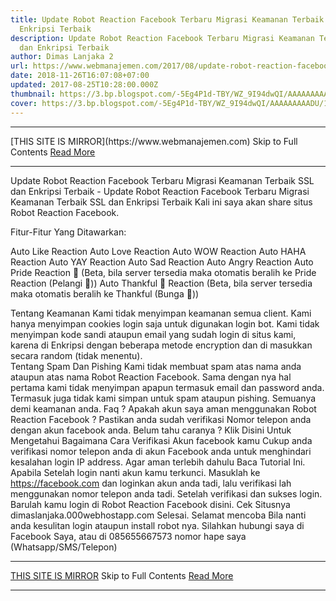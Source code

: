 ```yaml
---
title: Update Robot Reaction Facebook Terbaru Migrasi Keamanan Terbaik SSL dan
  Enkripsi Terbaik
description: Update Robot Reaction Facebook Terbaru Migrasi Keamanan Terbaik SSL
  dan Enkripsi Terbaik
author: Dimas Lanjaka 2
url: https://www.webmanajemen.com/2017/08/update-robot-reaction-facebook-terbaru.html
date: 2018-11-26T16:07:08+07:00
updated: 2017-08-25T10:28:00.000Z
thumbnail: https://3.bp.blogspot.com/-5Eg4P1d-TBY/WZ_9I94dwQI/AAAAAAAAADU/1T1DA5cmQD0l_7_SM6aT_1l6KA7lk73RACLcBGAs/s1600/download%2B%25281%2529.jpg
cover: https://3.bp.blogspot.com/-5Eg4P1d-TBY/WZ_9I94dwQI/AAAAAAAAADU/1T1DA5cmQD0l_7_SM6aT_1l6KA7lk73RACLcBGAs/s1600/download%2B%25281%2529.jpg
---
```


<hr/> [THIS SITE IS MIRROR](https://www.webmanajemen.com) Skip to Full Contents <a href="https://www.webmanajemen.com/2017/08/update-robot-reaction-facebook-terbaru.html" rel="follow" class="button" id="read-more">Read More</a> <hr/> Update Robot Reaction Facebook Terbaru Migrasi Keamanan Terbaik SSL dan Enkripsi Terbaik - Update Robot Reaction Facebook Terbaru Migrasi Keamanan Terbaik SSL dan Enkripsi Terbaik Kali ini saya akan share situs Robot Reaction Facebook.

Fitur-Fitur Yang Ditawarkan:

Auto Like Reaction
Auto Love Reaction
Auto WOW Reaction
Auto HAHA Reaction
Auto YAY Reaction
Auto Sad Reaction
Auto Angry Reaction
Auto Pride Reaction 🌈 (Beta, bila server tersedia maka otomatis beralih ke Pride Reaction (Pelangi 🌈))
Auto Thankful 🌼 Reaction (Beta, bila server tersedia maka otomatis beralih ke Thankful (Bunga 🌼))

Tentang Keamanan
Kami tidak menyimpan keamanan semua client. Kami hanya menyimpan cookies login saja untuk digunakan login bot. Kami tidak menyimpan kode sandi ataupun email yang sudah login di situs kami, karena di Enkripsi dengan beberapa metode encryption dan di masukkan secara random (tidak menentu).  
Tentang Spam Dan Pishing
Kami tidak membuat spam atas nama anda ataupun atas nama Robot Reaction Facebook. Sama dengan nya hal pertama kami tidak menyimpan apapun termasuk email dan password anda. Termasuk juga tidak kami simpan untuk spam ataupun pishing. Semuanya demi keamanan anda. 
Faq ?
Apakah akun saya aman menggunakan Robot Reaction Facebook ?
Pastikan anda sudah verifikasi Nomor telepon anda dengan akun facebook anda.
Belum tahu caranya ? Klik Disini Untuk Mengetahui Bagaimana Cara Verifikasi Akun facebook kamu
Cukup anda verifikasi nomor telepon anda di akun Facebook anda untuk menghindari kesalahan login IP address. Agar aman terlebih dahulu Baca Tutorial Ini.
 Apabila Setelah login nanti akun kamu terkunci. Masuklah ke https://facebook.com dan loginkan akun anda tadi, lalu verifikasi lah menggunakan nomor telepon anda tadi. Setelah verifikasi dan sukses login. Barulah kamu login di  Robot Reaction Facebook disini.
Cek Situsnya dimaslanjaka.000webhostapp.com
Selesai. Selamat mencoba
Bila nanti anda kesulitan login ataupun install robot nya. Silahkan hubungi saya di Facebook Saya, atau di 085655667573 nomor hape saya (Whatsapp/SMS/Telepon) <hr/> [THIS SITE IS MIRROR](https://www.webmanajemen.com) Skip to Full Contents <a href="https://www.webmanajemen.com/2017/08/update-robot-reaction-facebook-terbaru.html" rel="follow" class="button" id="read-more">Read More</a> <hr/>